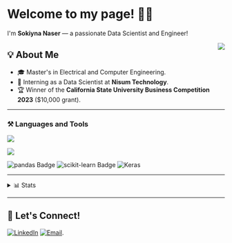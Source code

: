 
# Welcome to my page! 👋😊


I'm **Sokiyna Naser** — a passionate Data Scientist and Engineer!

<img align="right" src="https://visitor-badge.laobi.icu/badge?page_id=Sokiyna96-Eng.Sokiyna96-Eng"/>

## 💡 About Me
- 🎓 Master's in Electrical and Computer Engineering.
- 🌟 Interning as a Data Scientist at **Nisum Technology**.
- 🏆 Winner of the **California State University Business Competition 2023** ($10,000 grant).

---

### ⚒️ Languages and Tools

<p align="left">
  <a href="https://skillicons.dev#gh-light-mode-only">
    <img src="https://skillicons.dev/icons?i=r,py,fastapi,postman,tensorflow,pytorch,anaconda,aws,raspberrypi,postgres,vscode,docker,powershell,bash,linux,md,html,css,js,bootstrap,git,github,gitlab," />
  </a>
</p>

<p align="left">
  <a href="https://skillicons.dev#gh-dark-mode-only">
    <img src="https://skillicons.dev/icons?i=r,py,django,fastapi,postman,tensorflow,pytorch,anaconda,aws,raspberrypi,vscode,docker,powershell,bash,linux,md,html,css,js,bootstrap,git,github,gitlab&theme=light" />
  </a>
</p>

![pandas Badge](https://img.shields.io/badge/pandas-150458?logo=pandas&logoColor=fff&style=flat)
![scikit-learn Badge](https://img.shields.io/badge/scikit--learn-F7931E?logo=scikitlearn&logoColor=fff&style=flat)
![Keras](https://img.shields.io/badge/Keras-FF0000?style=for-the-badge&logo=keras&logoColor=fff&style=flat)


---

<details>
 <summary> 📊 Stats</summary>
 
 <img width=390 src="https://github-readme-streak-stats.herokuapp.com?user=Sokiyna96-Eng&theme=solarized-dark&border_radius=10" alt="streak stats" />
 <img width=390 src="https://github-readme-stats.vercel.app/api?username=Sokiyna96-Eng&show_icons=true&theme=solarized-dark&border_radius=10" alt="Bakr's GitHub stats" />
 
 <img width=325 src="https://github-readme-stats.vercel.app/api/top-langs?username=Sokiyna96-Eng&hide=HTML&langs_count=8&layout=compact&theme=solarized-dark&border_radius=10&size_weight=0.5&count_weight=0.5&exclude_repo=github-readme-stats" alt="Sokiyna's GitHub Top Languages"/>
</details>
 

---

## 🤝 Let's Connect!
[![LinkedIn](https://img.shields.io/badge/-LinkedIn-0077B5?logo=linkedin&logoColor=white&style=flat)](https://www.linkedin.com/in/sokiyna-naser-32443520a/)
[![Email](https://img.shields.io/badge/-Email-D14836?logo=gmail&logoColor=white&style=flat)](mailto:sokiyna.naser@gmail.com).


